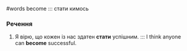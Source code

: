 #words 
become ::: стати кимось

<!--SR:!2022-12-29,11,210!2023-01-02,15,246-->
### Речення
1. Я вірю, що кожен із нас здатен **стати** успішним. ::: I think anyone can **become** successful.
<!--SR:!2022-12-30,12,226-->
